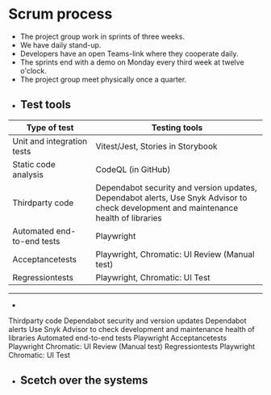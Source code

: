 # Scrum process
- The project group work in sprints of three weeks.
- We have daily stand-up.
- Developers have an open Teams-link where they cooperate daily.
- The sprints end with a demo on Monday every third week at twelve o'clock.
- The project group meet physically once a quarter.
- ## Test tools

| Type of test | Testing tools |
| --- | ----------- |
|Unit and integration tests | Vitest/Jest, Stories in Storybook|
|Static code analysis | CodeQL (in GitHub) |
| Thirdparty code | Dependabot security and version updates, Dependabot alerts, Use Snyk Advisor to check development and maintenance health of libraries |
| Automated end-to-end tests | Playwright |
| Acceptancetests | Playwright, Chromatic: UI Review (Manual test) |
| Regressiontests  | Playwright, Chromatic: UI Test |
- ---------------- 
-     
 

 
Thirdparty code Dependabot security and version
updates
Dependabot alerts
Use Snyk Advisor to check
development and maintenance
health of libraries
Automated end-to-end tests Playwright
Acceptancetests Playwright
Chromatic: UI Review (Manual
test)
Regressiontests Playwright
Chromatic: UI Test
- ## Scetch over the systems
